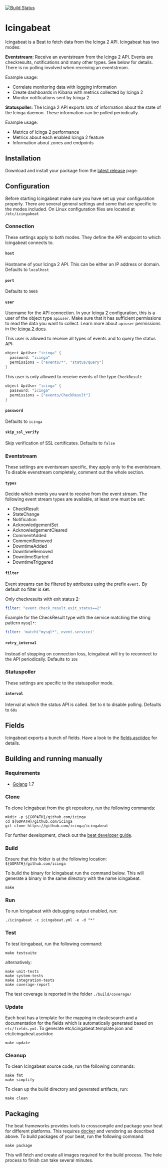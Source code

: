 [![Build Status](https://travis-ci.org/Icinga/icingabeat.svg?branch=master)](https://travis-ci.org/Icinga/icingabeat)

# Icingabeat

Icingabeat is a Beat to fetch data from the Icinga 2 API. Icingabeat has two
modes:

**Eventstream:** Receive an eventstream from the Icinga 2 API. Events are
checkresults, notifications and many other types. See below for details. There
is no polling involved when receiving an eventstream.

Example usage:
* Correlate monitoring data with logging information
* Create dashboards in Kibana with metrics collected by Icinga 2
* Monitor notifications sent by Icinga 2

**Statuspoller:** The Icinga 2 API exports lots of information about the state
of the Icinga daemon. These information can be polled periodically.

Example usage:
* Metrics of Icinga 2 performance
* Metrics about each enabled Icinga 2 feature
* Information about zones and endpoints


## Installation
Download and install your package from the [latest release](https://github.com/Icinga/icingabeat/releases/latest) page.

## Configuration
Before starting Icingabeat make sure you have set up your configuration properly.
There are several general settings and some that are specific to the modes
included. On Linux configuration files are located at `/etc/icingabeat`

### Connection
These settings apply to both modes. They define the API endpoint to which
Icingabeat connects to.

#### `host`
Hostname of your Icinga 2 API. This can be either an IP address or domain.
Defaults to `localhost`

#### `port`
Defaults to `5665`

#### `user`
Username for the API connection. In your Icinga 2 configuration, this is a user
of the object type `apiuser`. Make sure that it has sufficient permissions to
read the data you want to collect. Learn more about `apiuser` permissions in the
[Icinga 2 docs](https://docs.icinga.com/icinga2/latest/doc/module/icinga2/chapter/icinga2-api#icinga2-api-permissions).

This user is allowed to receive all types of events and to query the status API:
```c++
object ApiUser "icinga" {
  password: "icinga"
  permissions = ["events/*", "status/query"]
}
```

This user is only allowed to receive events of the type `CheckResult`
```c++
object ApiUser "icinga" {
  password: "icinga"
  permissions = ["events/CheckResult"]
}
```

#### `password`
Defaults to `icinga`

#### `skip_ssl_verify`
Skip verification of SSL certificates. Defaults to `false`

### Eventstream
These settings are eventsream specific, they apply only to the eventstream. To
disable evenstream completely, comment out the whole section.

#### `types`
Decide which events you want to receive from the event stream. The following
event stream types are available, at least one must be set:

* CheckResult
* StateChange
* Notification
* AcknowledgementSet
* AcknowledgementCleared
* CommentAdded
* CommentRemoved
* DowntimeAdded
* DowntimeRemoved
* DowntimeStarted
* DowntimeTriggered

#### `filter`
Event streams can be filtered by attributes using the prefix `event.` By default
no filter is set.


Only checkresults with exit status 2:
```yaml
filter: "event.check_result.exit_status==2"
```

Example for the CheckResult type with the service matching the string pattern
`mysql*`:
```yaml
filter: 'match("mysql*", event.service)'
```

#### `retry_interval`
Instead of stopping on connection loss, Icingabeat will try to reconnect to the
API periodically. Defaults to `10s`

### Statuspoller
These settings are specific to the statuspoller mode.

#### `interval`
Interval at which the status API is called. Set to `0` to disable polling.
Defaults to `60s`


## Fields
Icingabeat exports a bunch of fields. Have a look to the
[fields.asciidoc](docs/fields.asciidoc) for details.

## Building and running manually

### Requirements

* [Golang](https://golang.org/dl/) 1.7

### Clone

To clone Icingabeat from the git repository, run the following commands:

```shell
mkdir -p ${GOPATH}/github.com/icinga
cd ${GOPATH}/github.com/icinga
git clone https://github.com/icinga/icingabeat
```


For further development, check out the [beat developer guide](https://www.elastic.co/guide/en/beats/libbeat/current/new-beat.html).

### Build
Ensure that this folder is at the following location:
`${GOPATH}/github.com/icinga`

To build the binary for Icingabeat run the command below. This will generate a
binary in the same directory with the name icingabeat.

```shell
make
```

### Run
To run Icingabeat with debugging output enabled, run:

```shell
./icingabeat -c icingabeat.yml -e -d "*"
```

### Test

To test Icingabeat, run the following command:

```shell
make testsuite
```

alternatively:
```shell
make unit-tests
make system-tests
make integration-tests
make coverage-report
```

The test coverage is reported in the folder `./build/coverage/`

### Update

Each beat has a template for the mapping in elasticsearch and a documentation
for the fields which is automatically generated based on `etc/fields.yml`.
To generate etc/icingabeat.template.json and etc/icingabeat.asciidoc

```shell
make update
```

### Cleanup

To clean  Icingabeat source code, run the following commands:

```shell
make fmt
make simplify
```

To clean up the build directory and generated artifacts, run:

```shell
make clean
```

## Packaging

The beat frameworks provides tools to crosscompile and package your beat for
different platforms. This requires [docker](https://www.docker.com/) and
vendoring as described above. To build packages of your beat, run the following
command:

```shell
make package
```

This will fetch and create all images required for the build process. The hole
process to finish can take several minutes.
